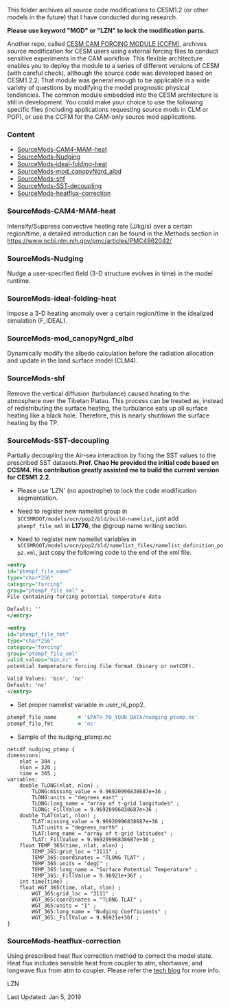 This folder archives all source code modifications to CESM1.2 (or other models in the future) that I have conducted during research.

**Please use keyword "MOD" or "LZN" to lock the modification parts.**

Another repo, called [CESM CAM FORCING MODULE (CCFM)](https://github.com/Novarizark/cesm-cam-forcing-mod), archives source modification for CESM users using external forcing files to conduct sensitive experiments in the CAM workflow. This flexible architecture enables you to deploy the module to a series of different versions of CESM (with careful check), although the source code was developed based on CESM1.2.2. That module was general enough to be applicable in a wide variety of questions by modifying the model prognostic physical tendencies. The common module embedded into the CESM architecture is still in development. You could make your choice to use the following specific files (including applications requesting source mods in CLM or POP), or use the CCFM for the CAM-only source mod applications.

### Content
    
* [SourceMods-CAM4-MAM-heat](#SourceMods-CAM4-MAM-heat)
* [SourceMods-Nudging](#SourceMods-Nudging)
* [SourceMods-ideal-folding-heat](#SourceMods-ideal-folding-heat)
* [SourceMods-mod_canopyNgrd_albd](#SourceMods-mod_canopyNgrd_albd)
* [SourceMods-shf](#SourceMods-shf)
* [SourceMods-SST-decoupling](#SourceMods-SST-decoupling)
* [SourceMods-heatflux-correction](#SourceMods-heatflux-correction)

### SourceMods-CAM4-MAM-heat
Intensify/Suppress convective heating rate (J/kg/s) over a certain region/time, a detailed introduction can be found in the Methods section in https://www.ncbi.nlm.nih.gov/pmc/articles/PMC4962042/ 

### SourceMods-Nudging    
Nudge a user-specified field (3-D structure evolves in time) in the model runtime.

### SourceMods-ideal-folding-heat
Impose a 3-D heating anomaly over a certain region/time in the idealized simulation (F_IDEAL).
 
### SourceMods-mod_canopyNgrd_albd
Dynamically modify the albedo calculation before the radiation allocation and update in the land surface model (CLM4).
 
### SourceMods-shf
Remove the vertical diffusion (turbulance) caused heating to the atmosphere over the Tibetan Platau. This process can be treated as, instead of redistributing the surface heating, the turbulance eats up all surface heating like a black hole. Therefore, this is nearly shutdown the surface heating by the TP.

### SourceMods-SST-decoupling
Partially decoupling the Air-sea interaction by fixing the SST values to the prescribed SST datasets.**Prof. Chao He provided the initial code based on CCSM4. His contribution greatly assisted me to build the current version for CESM1.2.2.**

* Please use 'LZN' (no apostrophe) to lock the code modification segmentation.

* Need to register new namelist group in  `$CCSMROOT/models/ocn/pop2/bld/build-namelist`, just add `ptempf_file_nml` in **L1776**, the @group name writing section.

* Need to register new namelist variables in `$CCSMROOT/models/ocn/pop2/bld/namelist_files/namelist_definition_pop2.xml`, just copy the following code to the end of the xml file.

```xml
<entry 
id="ptempf_file_name"
type="char*256"
category="forcing"
group="ptempf_file_nml" >
File containing forcing potential temperature data 

Default: ''
</entry>

<entry 
id="ptempf_file_fmt"
type="char*256"
category="forcing"
group="ptempf_file_nml"
valid_values="bin,nc" >
potential temperature forcing file format (binary or netCDF).

Valid Values: 'bin', 'nc'
Default: 'nc'
</entry>
```

* Set proper namelist variable in user_nl_pop2.

``` fortran
ptempf_file_name       = '$PATH_TO_YOUR_DATA/nudging_ptemp.nc'
ptempf_file_fmt        = 'nc'
```
* Sample of the nudging_ptemp.nc

```
netcdf nudging_ptemp {
dimensions:
    nlat = 384 ;
    nlon = 320 ;
    time = 365 ;
variables:
    double TLONG(nlat, nlon) ;
        TLONG:missing_value = 9.96920996838687e+36 ;
        TLONG:units = "degrees_east" ;
        TLONG:long_name = "array of t-grid longitudes" ;
        TLONG:_FillValue = 9.96920996838687e+36 ;
    double TLAT(nlat, nlon) ;
        TLAT:missing_value = 9.96920996838687e+36 ;
        TLAT:units = "degrees_north" ;
        TLAT:long_name = "array of t-grid latitudes" ;
        TLAT:_FillValue = 9.96920996838687e+36 ;
    float TEMP_365(time, nlat, nlon) ;
        TEMP_365:grid_loc = "3111" ;
        TEMP_365:coordinates = "TLONG TLAT" ;
        TEMP_365:units = "degC" ;
        TEMP_365:long_name = "Surface Potential Temperature" ;
        TEMP_365:_FillValue = 9.96921e+36f ;
    int time(time) ;
    float WGT_365(time, nlat, nlon) ;
        WGT_365:grid_loc = "3111" ;
        WGT_365:coordinates = "TLONG TLAT" ;
        WGT_365:units = "1" ;
        WGT_365:long_name = "Nudging Coefficients" ;
        WGT_365:_FillValue = 9.96921e+36f ;
}
```

### SourceMods-heatflux-correction
Using prescribed heat flux correction method to correct the model state. Heat flux includes sensible heat from coupler to atm, shortwave, and longwave flux from atm to coupler.
Please refer the [tech blog](https://novarizark.github.io/2018/10/29/cesm-fully-coupled-correction/) for more info. 

LZN

Last Updated: Jan 5, 2019
